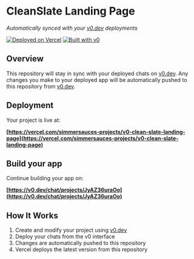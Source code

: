 # CleanSlate Landing Page

*Automatically synced with your [v0.dev](https://v0.dev) deployments*

[![Deployed on Vercel](https://img.shields.io/badge/Deployed%20on-Vercel-black?style=for-the-badge&logo=vercel)](https://vercel.com/simmersauces-projects/v0-clean-slate-landing-page)
[![Built with v0](https://img.shields.io/badge/Built%20with-v0.dev-black?style=for-the-badge)](https://v0.dev/chat/projects/JyAZ36uraOo)

## Overview

This repository will stay in sync with your deployed chats on [v0.dev](https://v0.dev).
Any changes you make to your deployed app will be automatically pushed to this repository from [v0.dev](https://v0.dev).

## Deployment

Your project is live at:

**[https://vercel.com/simmersauces-projects/v0-clean-slate-landing-page](https://vercel.com/simmersauces-projects/v0-clean-slate-landing-page)**

## Build your app

Continue building your app on:

**[https://v0.dev/chat/projects/JyAZ36uraOo](https://v0.dev/chat/projects/JyAZ36uraOo)**

## How It Works

1. Create and modify your project using [v0.dev](https://v0.dev)
2. Deploy your chats from the v0 interface
3. Changes are automatically pushed to this repository
4. Vercel deploys the latest version from this repository